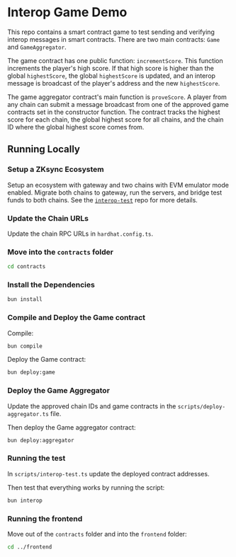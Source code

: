 # Interop Game Demo

This repo contains a smart contract game to test sending and verifying interop messages in smart contracts.
There are two main contracts: `Game` and `GameAggregator`.

The game contract has one public function: `incrementScore`.
This function increments the player's high score.
If that high score is higher than the global `highestScore`,
the global `highestScore` is updated, and an interop message is broadcast of the player's address and the new `highestScore`.

The game aggregator contract's main function is `proveScore`.
A player from any chain can submit a message broadcast from one of the approved game contracts set in the constructor function.
The contract tracks the highest score for each chain,
the global highest score for all chains,
and the chain ID where the global highest score comes from.

## Running Locally

### Setup a ZKsync Ecosystem

Setup an ecosystem with gateway and two chains with EVM emulator mode enabled.
Migrate both chains to gateway, run the servers, and bridge test funds to both chains.
See the [`interop-test`](https://github.com/sarahschwartz/interop-test) repo for more details.

### Update the Chain URLs

Update the chain RPC URLs in `hardhat.config.ts`.

### Move into the `contracts` folder

```bash
cd contracts
```

### Install the Dependencies

```bash
bun install
```

### Compile and Deploy the Game contract

Compile:

```bash
bun compile
```

Deploy the Game contract:

```bash
bun deploy:game
```

### Deploy the Game Aggregator

Update the approved chain IDs and game contracts in the `scripts/deploy-aggregator.ts` file.

Then deploy the Game aggregator contract:

```bash
bun deploy:aggregator
```

### Running the test

In `scripts/interop-test.ts` update the deployed contract addresses.

Then test that everything works by running the script:

```bash
bun interop
```

### Running the frontend

Move out of the `contracts` folder and into the `frontend` folder:

```bash
cd ../frontend
```
